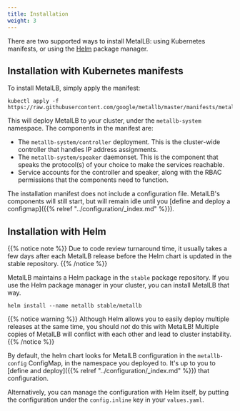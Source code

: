 ```yaml
---
title: Installation
weight: 3
---
```


There are two supported ways to install MetalLB: using Kubernetes
manifests, or using the [Helm](https://helm.sh) package manager.

## Installation with Kubernetes manifests

To install MetalLB, simply apply the manifest:

```shell
kubectl apply -f https://raw.githubusercontent.com/google/metallb/master/manifests/metallb.yaml
```

This will deploy MetalLB to your cluster, under the `metallb-system`
namespace. The components in the manifest are:

- The `metallb-system/controller` deployment. This is the cluster-wide
  controller that handles IP address assignments.
- The `metallb-system/speaker` daemonset. This is the component that
  speaks the protocol(s) of your choice to make the services
  reachable.
- Service accounts for the controller and speaker, along with the
  RBAC permissions that the components need to function.

The installation manifest does not include a configuration
file. MetalLB's components will still start, but will remain idle
until
you
[define and deploy a configmap]({{% relref "../configuration/_index.md" %}}).

## Installation with Helm

{{% notice note %}}
Due to code review turnaround time, it usually takes a few days after
each MetalLB release before the Helm chart is updated in the stable
repository.
{{% /notice %}}

MetalLB maintains a Helm package in the `stable` package
repository. If you use the Helm package manager in your cluster, you
can install MetalLB that way.

```
helm install --name metallb stable/metallb
```

{{% notice warning %}}
Although Helm allows you to easily deploy multiple releases at the
same time, you should _not_ do this with MetalLB! Multiple copies of
MetalLB will conflict with each other and lead to cluster instability.
{{% /notice %}}

By default, the helm chart looks for MetalLB configuration in the
`metallb-config` ConfigMap, in the namespace you deployed to. It's up
to you
to [define and deploy]({{% relref "../configuration/_index.md" %}})
that configuration.

Alternatively, you can manage the configuration with Helm itself, by
putting the configuration under the `config.inline` key in your
`values.yaml`.
